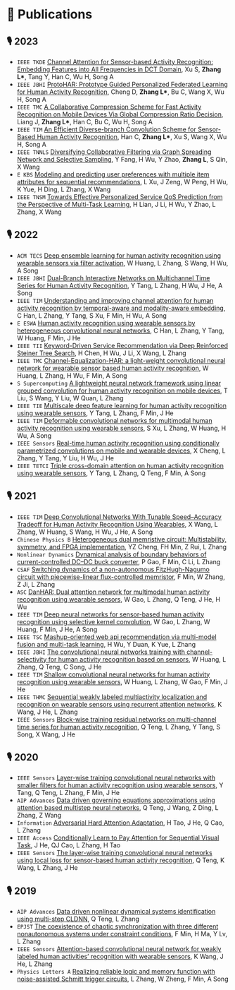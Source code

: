 
# 📝 Publications 
## 🎙 2023

- ``IEEE TKDE`` [Channel Attention for Sensor-based Activity Recognition: Embedding Features into All Frequencies in DCT Domain](), Xu S, **Zhang L\***, Tang Y, Han C, Wu H, Song A
- ``IEEE JBHI`` [ProtoHAR: Prototype Guided Personalized Federated Learning for Human Activity Recognition](), Cheng D, **Zhang L\***, Bu C, Wang X, Wu H, Song A
- ``IEEE TMC`` [A Collaborative Compression Scheme for Fast Activity Recognition on Mobile Devices Via Global Compression Ratio Decision](), Liang J, **Zhang L\***, Han C, Bu C, Wu H, Song A
- ``IEEE TIM`` [An Efficient Diverse-branch Convolution Scheme for Sensor-Based Human Activity Recognition](), Han C, **Zhang L\***, Xu S, Wang X, Wu H, Song A
- ``IEEE TNNLS`` [Diversifying Collaborative Filtering via Graph Spreading Network and Selective Sampling](), Y Fang, H Wu, Y Zhao, **Zhang L**, S Qin, X Wang
- `E KBS` [Modeling and predicting user preferences with multiple item attributes for sequential recommendations](), L Xu, J Zeng, W Peng, H Wu, K Yue, H Ding, L Zhang, X Wang 
- `IEEE TNSM` [Towards Effective Personalized Service QoS Prediction from the Perspective of Multi-Task Learning](), H Lian, J Li, H Wu, Y Zhao, L Zhang, X Wang

## 🎙 2022
- `ACM TECS` [Deep ensemble learning for human activity recognition using wearable sensors via filter activation](), W Huang, L Zhang, S Wang, H Wu, A Song
- ``IEEE JBHI`` [Dual-Branch Interactive Networks on Multichannel Time Series for Human Activity Recognition](), Y Tang, L Zhang, H Wu, J He, A Song
- ``IEEE TIM`` [Understanding and improving channel attention for human activity recognition by temporal-aware and modality-aware embedding](), C Han, L Zhang, Y Tang, S Xu, F Min, H Wu, A Song
- ``E ESWA`` [Human activity recognition using wearable sensors by heterogeneous convolutional neural networks](), C Han, L Zhang, Y Tang, W Huang, F Min, J He
- ``IEEE TII`` [Keyword-Driven Service Recommendation via Deep Reinforced Steiner Tree Search](), H Chen, H Wu, J Li, X Wang, L Zhang 
- ``IEEE TMC`` [Channel-Equalization-HAR: a light-weight convolutional neural network for wearable sensor based human activity recognition](), W Huang, L Zhang, H Wu, F Min, A Song
- ``S Supercomputing`` [A lightweight neural network framework using linear grouped convolution for human activity recognition on mobile devices](), T Liu, S Wang, Y Liu, W Quan, L Zhang
- ``IEEE TIE`` [Multiscale deep feature learning for human activity recognition using wearable sensors](), Y Tang, L Zhang, F Min, J He
- ``IEEE TIM`` [Deformable convolutional networks for multimodal human activity recognition using wearable sensors](), S Xu, L Zhang, W Huang, H Wu, A Song
- ``IEEE Sensors`` [Real-time human activity recognition using conditionally parametrized convolutions on mobile and wearable devices](), X Cheng, L Zhang, Y Tang, Y Liu, H Wu, J He
- ``IEEE TETCI`` [Triple cross-domain attention on human activity recognition using wearable sensors](), Y Tang, L Zhang, Q Teng, F Min, A Song

## 🎙 2021
- ``IEEE TIM`` [Deep Convolutional Networks With Tunable Speed–Accuracy Tradeoff for Human Activity Recognition Using Wearables](), X Wang, L Zhang, W Huang, S Wang, H Wu, J He, A Song
- ``Chinese Physics B`` [Heterogeneous dual memristive circuit: Multistability, symmetry, and FPGA implementation](), YZ Cheng, FH Min, Z Rui, L Zhang
- ``Nonlinear Dynamics`` [Dynamical analysis of boundary behaviors of current-controlled DC–DC buck converter](), P Gao, F Min, C Li, L Zhang
- ``CSAF`` [Switching dynamics of a non-autonomous FitzHugh-Nagumo circuit with piecewise-linear flux-controlled memristor](), F Min, W Zhang, Z Ji, L Zhang
- ``ASC`` [DanHAR: Dual attention network for multimodal human activity recognition using wearable sensors](), W Gao, L Zhang, Q Teng, J He, H Wu
- ``IEEE TIM`` [Deep neural networks for sensor-based human activity recognition using selective kernel convolution](), W Gao, L Zhang, W Huang, F Min, J He, A Song
- ``IEEE TSC`` [Mashup-oriented web api recommendation via multi-model fusion and multi-task learning](), H Wu, Y Duan, K Yue, L Zhang
- ``IEEE JBHI`` [The convolutional neural networks training with channel-selectivity for human activity recognition based on sensors](), W Huang, L Zhang, Q Teng, C Song, J He
- ``IEEE TIM`` [Shallow convolutional neural networks for human activity recognition using wearable sensors](), W Huang, L Zhang, W Gao, F Min, J He
- ``IEEE THMC`` [Sequential weakly labeled multiactivity localization and recognition on wearable sensors using recurrent attention networks](), K Wang, J He, L Zhang
- ``IEEE Sensors`` [Block-wise training residual networks on multi-channel time series for human activity recognition](), Q Teng, L Zhang, Y Tang, S Song, X Wang, J He

## 🎙 2020
- ``IEEE Sensors`` [Layer-wise training convolutional neural networks with smaller filters for human activity recognition using wearable sensors](), Y Tang, Q Teng, L Zhang, F Min, J He
- ``AIP Advances`` [Data driven governing equations approximations using attention based multistep neural networks](), Q Teng, J Wang, Z Ding, L Zhang, Z Wang
- ``Information`` [Adversarial Hard Attention Adaptation](), H Tao, J He, Q Cao, L Zhang
- ``IEEE Access`` [Conditionally Learn to Pay Attention for Sequential Visual Task](), J He, QJ Cao, L Zhang, H Tao
- ``IEEE Sensors`` [The layer-wise training convolutional neural networks using local loss for sensor-based human activity recognition](), Q Teng, K Wang, L Zhang, J He

## 🎙 2019
- ``AIP Advances`` [Data driven nonlinear dynamical systems identification using multi-step CLDNN](), Q Teng, L Zhang
- ``EPJST`` [The coexistence of chaotic synchronization with three different nonautonomous systems under constraint conditions](), F Min, H Ma, Y Lv, L Zhang
- ``IEEE Sensors`` [Attention-based convolutional neural network for weakly labeled human activities’ recognition with wearable sensors](), K Wang, J He, L Zhang
- ``Physics Letters A`` [Realizing reliable logic and memory function with noise-assisted Schmitt trigger circuits](), L Zhang, W Zheng, F Min, A Song